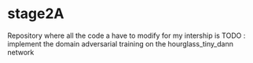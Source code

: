 # stage2A

Repository where all the code a have to modify for my intership is
TODO : implement the domain adversarial training on the hourglass_tiny_dann network
